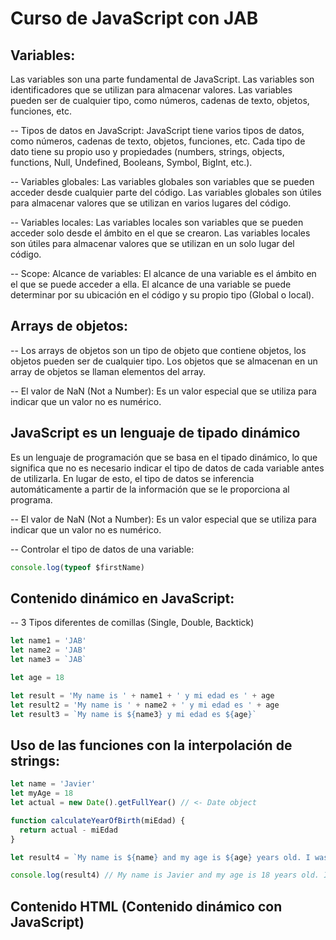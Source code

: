 # Curso de JavaScript con JAB

## Variables:

Las variables son una parte fundamental de JavaScript. Las variables son identificadores que se utilizan para almacenar valores. Las variables pueden ser de cualquier tipo, como números, cadenas de texto, objetos, funciones, etc.

-- Tipos de datos en JavaScript:
JavaScript tiene varios tipos de datos, como números, cadenas de texto, objetos, funciones, etc. Cada tipo de dato tiene su propio uso y propiedades (numbers, strings, objects, functions, Null, Undefined, Booleans, Symbol, BigInt, etc.).

-- Variables globales:
Las variables globales son variables que se pueden acceder desde cualquier parte del código. Las variables globales son útiles para almacenar valores que se utilizan en varios lugares del código.

-- Variables locales:
Las variables locales son variables que se pueden acceder solo desde el ámbito en el que se crearon. Las variables locales son útiles para almacenar valores que se utilizan en un solo lugar del código.

-- Scope: Alcance de variables:
El alcance de una variable es el ámbito en el que se puede acceder a ella. El alcance de una variable se puede determinar por su ubicación en el código y su propio tipo (Global o local).

## Arrays de objetos:

-- Los arrays de objetos son un tipo de objeto que contiene objetos, los objetos pueden ser de cualquier tipo. Los objetos que se almacenan en un array de objetos se llaman elementos del array.

-- El valor de NaN (Not a Number): Es un valor especial que se utiliza para indicar que un valor no es numérico.

## JavaScript es un lenguaje de tipado dinámico

Es un lenguaje de programación que se basa en el tipado dinámico, lo que significa que no es necesario indicar el tipo de datos de cada variable antes de utilizarla. En lugar de esto, el tipo de datos se inferencia automáticamente a partir de la información que se le proporciona al programa.

-- El valor de NaN (Not a Number): Es un valor especial que se utiliza para indicar que un valor no es numérico.

-- Controlar el tipo de datos de una variable:

```javascript
console.log(typeof $firstName)
```

## Contenido dinámico en JavaScript:

-- 3 Tipos diferentes de comillas (Single, Double, Backtick)

```javascript
let name1 = 'JAB'
let name2 = 'JAB'
let name3 = `JAB`

let age = 18

let result = 'My name is ' + name1 + ' y mi edad es ' + age
let result2 = 'My name is ' + name2 + ' y mi edad es ' + age
let result3 = `My name is ${name3} y mi edad es ${age}`
```

## Uso de las funciones con la interpolación de strings:

```javascript
let name = 'Javier'
let myAge = 18
let actual = new Date().getFullYear() // <- Date object

function calculateYearOfBirth(miEdad) {
  return actual - miEdad
}

let result4 = `My name is ${name} and my age is ${age} years old. I was born in ${calculateYearOfBirth(myAge)}`

console.log(result4) // My name is Javier and my age is 18 years old. I was born in 1994
```

## Contenido HTML (Contenido dinámico con JavaScript)

